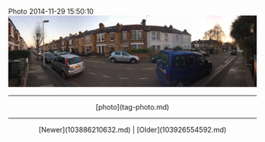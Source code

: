 <!--
title: Photo 2014-11-29 15
date: 2020-06-28T14:38:48.364Z
tags: photo
-->

Photo 2014-11-29 15:50:10
![](103894432347-0.jpg)

<!--BOTTOM-POST-NAVIGATION-->
---

<center>[photo](tag-photo.md)</center>

---

<center>[Newer](103886210632.md) | [Older](103926554592.md)</center>